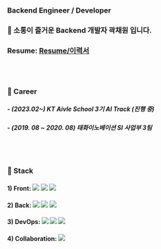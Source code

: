 ### Backend Engineer / Developer
### 👋 소통이 즐거운 Backend 개발자 곽채원 입니다.
### Resume: [Resume/이력서](https://little-bit-cf9.notion.site/56b5bbf4385a4872b54700763239187a)
<br><br/>
### 🏢 Career
##### - (2023.02~) KT Aivle School 3기 AI Track (진행 중)
##### - (2019. 08 ~ 2020. 08) 태화이노베이션 SI 사업부 3팀
<br><br/>
### 🏁 Stack
#### 1) Front: <img src="https://img.shields.io/badge/html5-E34F26?style=for-the-badge&logo=html5&logoColor=white"> <img src="https://img.shields.io/badge/css-1572B6?style=for-the-badge&logo=css3&logoColor=white"> <img src="https://img.shields.io/badge/javascript-F7DF1E?style=for-the-badge&logo=javascript&logoColor=black">
#### 2) Back: <img src="https://img.shields.io/badge/python-3776AB?style=for-the-badge&logo=python&logoColor=white"> <img src="https://img.shields.io/badge/java-007396?style=for-the-badge&logo=java&logoColor=white"> <img src="https://img.shields.io/badge/django-092E20?style=for-the-badge&logo=django&logoColor=white">
#### 3) DevOps: <img src="https://img.shields.io/badge/mysql-4479A1?style=for-the-badge&logo=mysql&logoColor=white"> <img src="https://img.shields.io/badge/oracle-F80000?style=for-the-badge&logo=oracle&logoColor=white"> <img src="https://img.shields.io/badge/amazonaws-232F3E?style=for-the-badge&logo=amazonaws&logoColor=white">
#### 4) Collaboration: <img src="https://img.shields.io/badge/git-F05032?style=for-the-badge&logo=git&logoColor=white">


<!--
**kwakchaewon/kwakchaewon** is a ✨ _special_ ✨ repository because its `README.md` (this file) appears on your GitHub profile.

Here are some ideas to get you started:

- 🔭 I’m currently working on ...
- 🌱 I’m currently learning ...
- 👯 I’m looking to collaborate on ...
- 🤔 I’m looking for help with ...
- 💬 Ask me about ...
- 📫 How to reach me: ...
- 😄 Pronouns: ...
- ⚡ Fun fact: ...
-->
